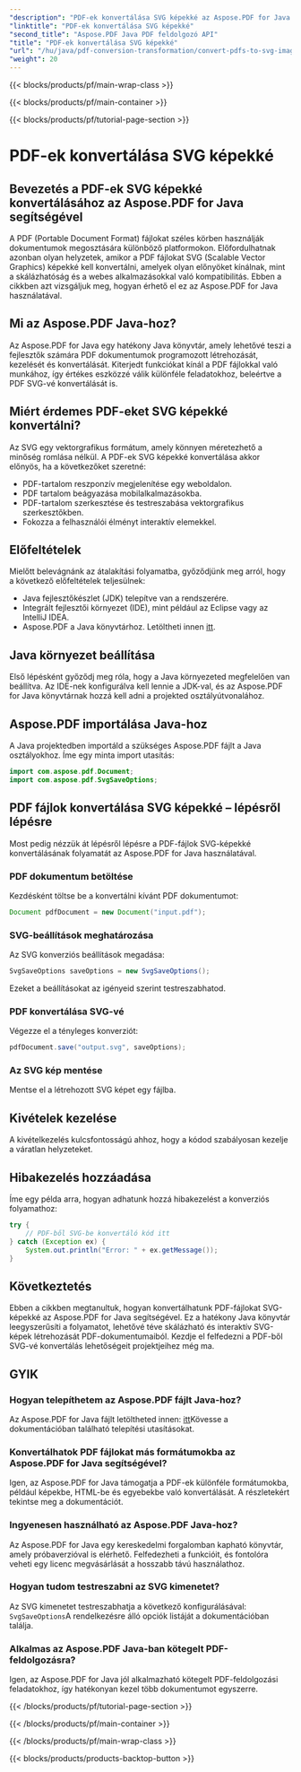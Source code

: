 ```yaml
---
"description": "PDF-ek konvertálása SVG képekké az Aspose.PDF for Java segítségével - Lépésről lépésre útmutató a zökkenőmentes PDF-SVG képekké konvertáláshoz az Aspose.PDF for Java segítségével."
"linktitle": "PDF-ek konvertálása SVG képekké"
"second_title": "Aspose.PDF Java PDF feldolgozó API"
"title": "PDF-ek konvertálása SVG képekké"
"url": "/hu/java/pdf-conversion-transformation/convert-pdfs-to-svg-images/"
"weight": 20
---
```


{{< blocks/products/pf/main-wrap-class >}}

{{< blocks/products/pf/main-container >}}

{{< blocks/products/pf/tutorial-page-section >}}

# PDF-ek konvertálása SVG képekké


## Bevezetés a PDF-ek SVG képekké konvertálásához az Aspose.PDF for Java segítségével

A PDF (Portable Document Format) fájlokat széles körben használják dokumentumok megosztására különböző platformokon. Előfordulhatnak azonban olyan helyzetek, amikor a PDF fájlokat SVG (Scalable Vector Graphics) képekké kell konvertálni, amelyek olyan előnyöket kínálnak, mint a skálázhatóság és a webes alkalmazásokkal való kompatibilitás. Ebben a cikkben azt vizsgáljuk meg, hogyan érhető el ez az Aspose.PDF for Java használatával.

## Mi az Aspose.PDF Java-hoz?

Az Aspose.PDF for Java egy hatékony Java könyvtár, amely lehetővé teszi a fejlesztők számára PDF dokumentumok programozott létrehozását, kezelését és konvertálását. Kiterjedt funkciókat kínál a PDF fájlokkal való munkához, így értékes eszközzé válik különféle feladatokhoz, beleértve a PDF SVG-vé konvertálását is.

## Miért érdemes PDF-eket SVG képekké konvertálni?

Az SVG egy vektorgrafikus formátum, amely könnyen méretezhető a minőség romlása nélkül. A PDF-ek SVG képekké konvertálása akkor előnyös, ha a következőket szeretné:

- PDF-tartalom reszponzív megjelenítése egy weboldalon.
- PDF tartalom beágyazása mobilalkalmazásokba.
- PDF-tartalom szerkesztése és testreszabása vektorgrafikus szerkesztőkben.
- Fokozza a felhasználói élményt interaktív elemekkel.

## Előfeltételek

Mielőtt belevágnánk az átalakítási folyamatba, győződjünk meg arról, hogy a következő előfeltételek teljesülnek:

- Java fejlesztőkészlet (JDK) telepítve van a rendszerére.
- Integrált fejlesztői környezet (IDE), mint például az Eclipse vagy az IntelliJ IDEA.
- Aspose.PDF a Java könyvtárhoz. Letöltheti innen [itt](https://releases.aspose.com/pdf/java/).

## Java környezet beállítása

Első lépésként győződj meg róla, hogy a Java környezeted megfelelően van beállítva. Az IDE-nek konfigurálva kell lennie a JDK-val, és az Aspose.PDF for Java könyvtárnak hozzá kell adni a projekted osztályútvonalához.

## Aspose.PDF importálása Java-hoz

A Java projektedben importáld a szükséges Aspose.PDF fájlt a Java osztályokhoz. Íme egy minta import utasítás:

```java
import com.aspose.pdf.Document;
import com.aspose.pdf.SvgSaveOptions;
```

## PDF fájlok konvertálása SVG képekké – lépésről lépésre

Most pedig nézzük át lépésről lépésre a PDF-fájlok SVG-képekké konvertálásának folyamatát az Aspose.PDF for Java használatával.

### PDF dokumentum betöltése

Kezdésként töltse be a konvertálni kívánt PDF dokumentumot:

```java
Document pdfDocument = new Document("input.pdf");
```

### SVG-beállítások meghatározása

Az SVG konverziós beállítások megadása:

```java
SvgSaveOptions saveOptions = new SvgSaveOptions();
```

Ezeket a beállításokat az igényeid szerint testreszabhatod.

### PDF konvertálása SVG-vé

Végezze el a tényleges konverziót:

```java
pdfDocument.save("output.svg", saveOptions);
```

### Az SVG kép mentése

Mentse el a létrehozott SVG képet egy fájlba.

## Kivételek kezelése

A kivételkezelés kulcsfontosságú ahhoz, hogy a kódod szabályosan kezelje a váratlan helyzeteket.

## Hibakezelés hozzáadása

Íme egy példa arra, hogyan adhatunk hozzá hibakezelést a konverziós folyamathoz:

```java
try {
    // PDF-ből SVG-be konvertáló kód itt
} catch (Exception ex) {
    System.out.println("Error: " + ex.getMessage());
}
```

## Következtetés

Ebben a cikkben megtanultuk, hogyan konvertálhatunk PDF-fájlokat SVG-képekké az Aspose.PDF for Java segítségével. Ez a hatékony Java könyvtár leegyszerűsíti a folyamatot, lehetővé téve skálázható és interaktív SVG-képek létrehozását PDF-dokumentumaiból. Kezdje el felfedezni a PDF-ből SVG-vé konvertálás lehetőségeit projektjeihez még ma.

## GYIK

### Hogyan telepíthetem az Aspose.PDF fájlt Java-hoz?

Az Aspose.PDF for Java fájlt letöltheted innen: [itt](https://releases.aspose.com/pdf/java/)Kövesse a dokumentációban található telepítési utasításokat.

### Konvertálhatok PDF fájlokat más formátumokba az Aspose.PDF for Java segítségével?

Igen, az Aspose.PDF for Java támogatja a PDF-ek különféle formátumokba, például képekbe, HTML-be és egyebekbe való konvertálását. A részletekért tekintse meg a dokumentációt.

### Ingyenesen használható az Aspose.PDF Java-hoz?

Az Aspose.PDF for Java egy kereskedelmi forgalomban kapható könyvtár, amely próbaverzióval is elérhető. Felfedezheti a funkcióit, és fontolóra veheti egy licenc megvásárlását a hosszabb távú használathoz.

### Hogyan tudom testreszabni az SVG kimenetet?

Az SVG kimenetet testreszabhatja a következő konfigurálásával: `SvgSaveOptions`A rendelkezésre álló opciók listáját a dokumentációban találja.

### Alkalmas az Aspose.PDF Java-ban kötegelt PDF-feldolgozásra?

Igen, az Aspose.PDF for Java jól alkalmazható kötegelt PDF-feldolgozási feladatokhoz, így hatékonyan kezel több dokumentumot egyszerre.

{{< /blocks/products/pf/tutorial-page-section >}}

{{< /blocks/products/pf/main-container >}}

{{< /blocks/products/pf/main-wrap-class >}}

{{< blocks/products/products-backtop-button >}}